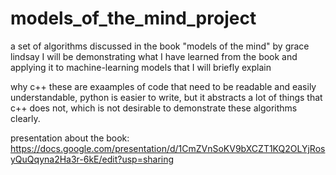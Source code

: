 # models_of_the_mind_project
a set of algorithms discussed in the book "models of the mind" by grace lindsay
I will be demonstrating what I have learned from the book and applying it to machine-learning models that I will briefly explain

why c++
these are exaamples of code that need to be readable and easily understandable, python is easier to write,
but it abstracts a lot of things that c++ does not, which is not desirable to demonstrate these algorithms clearly.

presentation about the book:
https://docs.google.com/presentation/d/1CmZVnSoKV9bXCZT1KQ2OLYjRosyQuQqyna2Ha3r-6kE/edit?usp=sharing
